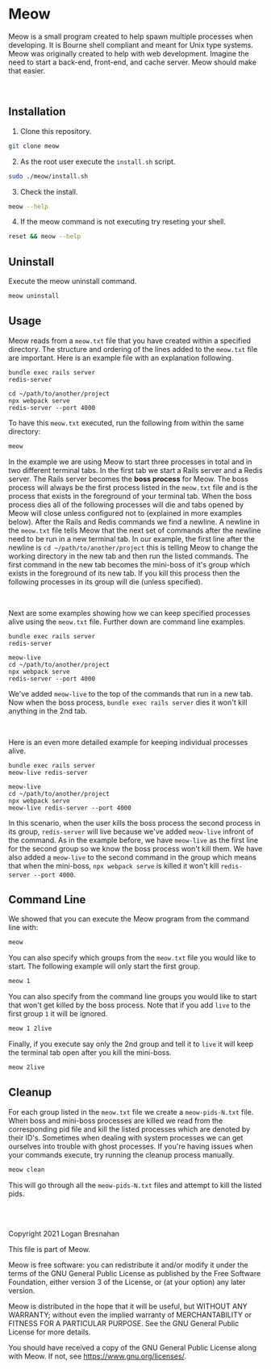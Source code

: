 # Meow
Meow is a small program created to help spawn multiple processes when developing. It is Bourne shell compliant and meant for Unix type systems. Meow was originally created to help with web development. Imagine the need to start a back-end, front-end, and cache server. Meow should make that easier.

<br>

## Installation
1. Clone this repository.

```sh
git clone meow
```

2. As the root user execute the `install.sh` script.

```sh
sudo ./meow/install.sh
```

3. Check the install.

```sh
meow --help
```

4. If the meow command is not executing try reseting your shell.

```sh
reset && meow --help
```

## Uninstall
Execute the meow uninstall command.

```sh
meow uninstall
```

## Usage
Meow reads from a `meow.txt` file that you have created within a specified directory. The structure and ordering of the lines added to the `meow.txt` file are important. Here is an example file with an explanation following.

```
bundle exec rails server
redis-server

cd ~/path/to/another/project
npx webpack serve
redis-server --port 4000
```

To have this `meow.txt` executed, run the following from within the same directory:

```sh
meow
```

In the example we are using Meow to start three processes in total and in two different terminal tabs. In the first tab we start a Rails server and a Redis server. The Rails server becomes the **boss process** for Meow. The boss process will always be the first process listed in the `meow.txt` file and is the process that exists in the foreground of your terminal tab. When the boss process dies all of the following processes will die and tabs opened by Meow will close unless configured not to (explained in more examples below). After the Rails and Redis commands we find a newline. A newline in the `meow.txt` file tells Meow that the next set of commands after the newline need to be run in a new terminal tab. In our example, the first line after the newline is `cd ~/path/to/another/project` this is telling Meow to change the working directory in the new tab and then run the listed commands. The first command in the new tab becomes the mini-boss of it's group which exists in the foreground of its new tab. If you kill this process then the following processes in its group will die (unless specified).

<br>

Next are some examples showing how we can keep specified processes alive using the `meow.txt` file. Further down are command line examples.

```
bundle exec rails server
redis-server

meow-live
cd ~/path/to/another/project
npx webpack serve
redis-server --port 4000
```
We've added `meow-live` to the top of the commands that run in a new tab. Now when the boss process, `bundle exec rails server` dies it won't kill anything in the 2nd tab.

<br>

Here is an even more detailed example for keeping individual processes alive.

```
bundle exec rails server
meow-live redis-server

meow-live
cd ~/path/to/another/project
npx webpack serve
meow-live redis-server --port 4000
```

In this scenario, when the user kills the boss process the second process in its group, `redis-server` will live because we've added `meow-live` infront of the command. As in the example before, we have `meow-live` as the first line for the second group so we know the boss process won't kill them. We have also added a `meow-live` to the second command in the group which means that when the mini-boss, `npx webpack serve` is killed it won't kill `redis-server --port 4000`.

## Command Line

We showed that you can execute the Meow program from the command line with:

```sh
meow
```

You can also specify which groups from the `meow.txt` file you would like to start. The following example will only start the first group.

```sh
meow 1
```

You can also specify from the command line groups you would like to start that won't get killed by the boss process. Note that if you add `live` to the first group `1` it will be ignored.

```sh
meow 1 2live
```

Finally, if you execute say only the 2nd group and tell it to `live` it will keep the terminal tab open after you kill the mini-boss.

```sh
meow 2live
```

## Cleanup

For each group listed in the `meow.txt` file we create a `meow-pids-N.txt` file. When boss and mini-boss processes are killed we read from the corresponding pid file and kill the listed processes which are denoted by their ID's. Sometimes when dealing with system processes we can get ourselves into trouble with ghost processes. If you're having issues when your commands execute, try running the cleanup process manually.

```sh
meow clean
```

This will go through all the `meow-pids-N.txt` files and attempt to kill the listed pids.

<br>
<br>

Copyright 2021 Logan Bresnahan

This file is part of Meow.

Meow is free software: you can redistribute it and/or modify
it under the terms of the GNU General Public License as published by
the Free Software Foundation, either version 3 of the License, or
(at your option) any later version.

Meow is distributed in the hope that it will be useful,
but WITHOUT ANY WARRANTY; without even the implied warranty of
MERCHANTABILITY or FITNESS FOR A PARTICULAR PURPOSE. See the
GNU General Public License for more details.

You should have received a copy of the GNU General Public License
along with Meow. If not, see <https://www.gnu.org/licenses/>.
